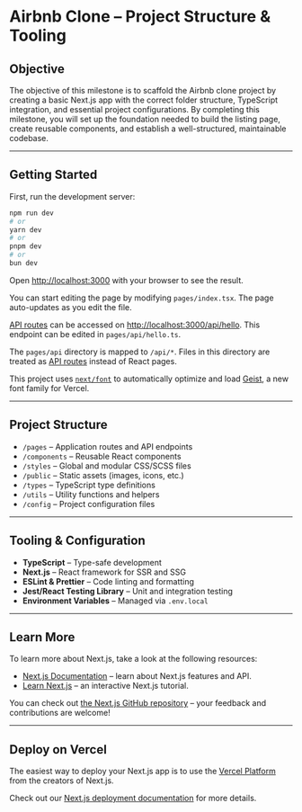 # Airbnb Clone – Project Structure & Tooling

## Objective

The objective of this milestone is to scaffold the Airbnb clone project by creating a basic Next.js app with the correct folder structure, TypeScript integration, and essential project configurations. By completing this milestone, you will set up the foundation needed to build the listing page, create reusable components, and establish a well-structured, maintainable codebase.

---

## Getting Started

First, run the development server:

```bash
npm run dev
# or
yarn dev
# or
pnpm dev
# or
bun dev
```

Open [http://localhost:3000](http://localhost:3000) with your browser to see the result.

You can start editing the page by modifying `pages/index.tsx`. The page auto-updates as you edit the file.

[API routes](https://nextjs.org/docs/pages/building-your-application/routing/api-routes) can be accessed on [http://localhost:3000/api/hello](http://localhost:3000/api/hello). This endpoint can be edited in `pages/api/hello.ts`.

The `pages/api` directory is mapped to `/api/*`. Files in this directory are treated as [API routes](https://nextjs.org/docs/pages/building-your-application/routing/api-routes) instead of React pages.

This project uses [`next/font`](https://nextjs.org/docs/pages/building-your-application/optimizing/fonts) to automatically optimize and load [Geist](https://vercel.com/font), a new font family for Vercel.

---

## Project Structure

- `/pages` – Application routes and API endpoints
- `/components` – Reusable React components
- `/styles` – Global and modular CSS/SCSS files
- `/public` – Static assets (images, icons, etc.)
- `/types` – TypeScript type definitions
- `/utils` – Utility functions and helpers
- `/config` – Project configuration files

---

## Tooling & Configuration

- **TypeScript** – Type-safe development
- **Next.js** – React framework for SSR and SSG
- **ESLint & Prettier** – Code linting and formatting
- **Jest/React Testing Library** – Unit and integration testing
- **Environment Variables** – Managed via `.env.local`

---

## Learn More

To learn more about Next.js, take a look at the following resources:

- [Next.js Documentation](https://nextjs.org/docs) – learn about Next.js features and API.
- [Learn Next.js](https://nextjs.org/learn-pages-router) – an interactive Next.js tutorial.

You can check out [the Next.js GitHub repository](https://github.com/vercel/next.js) – your feedback and contributions are welcome!

---

## Deploy on Vercel

The easiest way to deploy your Next.js app is to use the [Vercel Platform](https://vercel.com/new?utm_medium=default-template&filter=next.js&utm_source=create-next-app&utm_campaign=create-next-app-readme) from the creators of Next.js.

Check out our [Next.js deployment documentation](https://nextjs.org/docs/pages/building-your-application/deploying) for more details.
